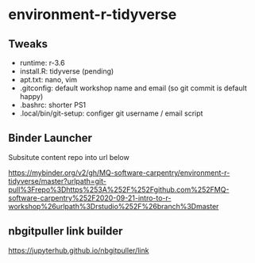 # environment-r-tidyverse

## Tweaks

- runtime: r-3.6
- install.R: tidyverse (pending)
- apt.txt: nano, vim
- .gitconfig: default workshop name and email (so git commit is default happy)
- .bashrc: shorter PS1
- .local/bin/git-setup: configer git username / email script


## Binder Launcher

Subsitute content repo into url below

https://mybinder.org/v2/gh/MQ-software-carpentry/environment-r-tidyverse/master?urlpath=git-pull%3Frepo%3Dhttps%253A%252F%252Fgithub.com%252FMQ-software-carpentry%252F2020-09-21-intro-to-r-workshop%26urlpath%3Drstudio%252F%26branch%3Dmaster


## nbgitpuller link builder

https://jupyterhub.github.io/nbgitpuller/link
